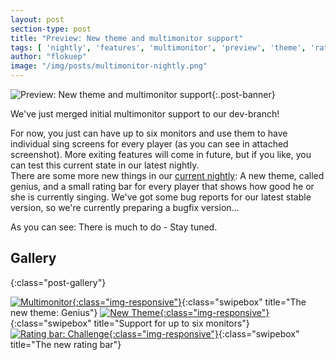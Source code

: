 ```yaml
---
layout: post
section-type: post
title: "Preview: New theme and multimonitor support"
tags: [ 'nightly', 'features', 'multimonitor', 'preview', 'theme', 'rating bar']
author: "flokuep"
image: "/img/posts/multimonitor-nightly.png"
---
```

![Preview: New theme and multimonitor support]({{site.baseurl}}/img/posts/multimonitor-nightly.png){:.post-banner}

We've just merged initial multimonitor support to our dev-branch!

<!--more-->
For now, you just can have up to six monitors and use them to have individual sing screens for every player (as you can see in attached screenshot). More exiting features will come in future, but if you like, you can test this current state in our latest nightly.  
There are some more new things in our [current nightly]({{site.baseurl}}/#download): A new theme, called genius, and a small rating bar for every player that shows how good he or she is currently singing.
We've got some bug reports for our latest stable version, so we're currently preparing a bugfix version...

As you can see: There is much to do - Stay tuned.


## Gallery

{:class="post-gallery"}

[![Multimonitor]({{site.baseurl}}/img/posts/multimonitor-nightly-new-theme.png){:class="img-responsive"}]({{site.baseurl}}/img/posts/multimonitor-nightly-new-theme.png){:class="swipebox" title="The new theme: Genius"}
[![New Theme]({{site.baseurl}}/img/posts/multimonitor-nightly-multimonitor.png){:class="img-responsive"}]({{site.baseurl}}/img/posts/multimonitor-nightly-multimonitor.png){:class="swipebox" title="Support for up to six monitors"}
[![Rating bar: Challenge]({{site.baseurl}}/img/posts/multimonitor-nightly-ratingbar.png){:class="img-responsive"}]({{site.baseurl}}/img/posts/multimonitor-nightly-ratingbar.png){:class="swipebox" title="The new rating bar"}

